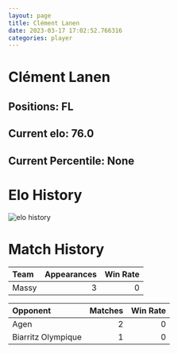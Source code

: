 ```yaml
---  
layout: page  
title: Clément Lanen  
date: 2023-03-17 17:02:52.766316  
categories: player  
---
```

# Clément Lanen

## Positions: FL

## Current elo: 76.0

## Current Percentile: None

# Elo History


![elo history](history_ClémentLanen.png)
# Match History


| Team   |   Appearances |   Win Rate |
|:-------|--------------:|-----------:|
| Massy  |             3 |          0 |

| Opponent           |   Matches |   Win Rate |
|:-------------------|----------:|-----------:|
| Agen               |         2 |          0 |
| Biarritz Olympique |         1 |          0 |